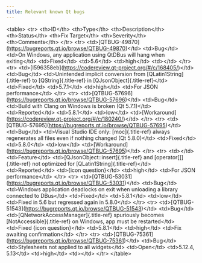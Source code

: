 ```yaml
---
title: Relevant known Qt bugs
---
```


\<table\> \<tr\> \<th\>ID\</th\> \<th\>Type\</th\>
\<th\>Description\</th\> \<th\>Status\</th\> \<th\>Fix Target\</th\>
\<th\>Severity\</th\> \<th\>Comments\</th\> \</tr\> \<tr\>
\<td\>\[QTBUG-49870\](<https://bugreports.qt.io/browse/QTBUG-49870>)\</td\>
\<td\>Bug\</td\> \<td\>On Windows, any application using QtDBus will
hang when exiting\</td\> \<td\>Fixed\</td\> \<td\>5.6\</td\>
\<td\>high\</td\> \<td\>\</td\> \</tr\> \<tr\>
\<td\>\[I596358eb\](<https://codereview.qt-project.org/#/c/168405/>)\</td\>
\<td\>Bug\</td\> \<td\>Unintended implicit conversion from
[QLatin1String]{.title-ref} to [QString]{.title-ref} in
[QJsonObject]{.title-ref}\</td\> \<td\>Fixed\</td\> \<td\>5.7.1\</td\>
\<td\>high\</td\> \<td\>For JSON performance\</td\> \</tr\> \<tr\>
\<td\>\[QTBUG-57696\](<https://bugreports.qt.io/browse/QTBUG-57696>)\</td\>
\<td\>Bug\</td\> \<td\>Build with Clang on Windows is broken (Qt
5.7.1)\</td\> \<td\>Reported\</td\> \<td\>5.8.1\</td\> \<td\>low\</td\>
\<td\>\[Workaround\](<https://codereview.qt-project.org/#/c/180240/>)\</td\>
\</tr\> \<tr\>
\<td\>\[QTBUG-57695\](<https://bugreports.qt.io/browse/QTBUG-57695>)\</td\>
\<td\>Bug\</td\> \<td\>Visual Studio IDE only: [moc]{.title-ref} always
regenerates all files even if nothing changed (Qt 5.8.0)\</td\>
\<td\>Fixed\</td\> \<td\>5.8.0\</td\> \<td\>low\</td\>
\<td\>\[Workaround\](<https://bugreports.qt.io/browse/QTBUG-57695>)\</td\>
\</tr\> \<tr\> \<td\>\</td\> \<td\>Feature\</td\>
\<td\>[QJsonObject::insert]{.title-ref} and [operator\[\]]{.title-ref}
not optimized for [QLatin1String]{.title-ref}\</td\>
\<td\>Reported\</td\> \<td\>{icon question}\</td\> \<td\>high\</td\>
\<td\>For JSON performance\</td\> \</tr\> \<tr\>
\<td\>\[QTBUG-53031\](<https://bugreports.qt.io/browse/QTBUG-53031>)\</td\>
\<td\>Bug\</td\> \<td\>Windows application deadlocks on exit when
unloading a library connected to DBus\</td\> \<td\>Fixed\</td\>
\<td\>5.8.1\</td\> \<td\>low\</td\> \<td\>Fixed in 5.6 but regressed
again in 5.8.0\</td\> \</tr\> \<tr\>
\<td\>\[QTBUG-51543\](<https://bugreports.qt.io/browse/QTBUG-51543>)\</td\>
\<td\>Bug\</td\> \<td\>[QNetworkAccessManager]{.title-ref} spuriously
becomes [NotAccessible]{.title-ref} on Windows, app must be
restarted\</td\> \<td\>Fixed {icon question}\</td\> \<td\>5.8.1\</td\>
\<td\>high\</td\> \<td\>Fix awaiting confirmation\</td\> \</tr\> \<tr\>
\<td\>\[QTBUG-75361\](<https://bugreports.qt.io/browse/QTBUG-75361>)\</td\>
\<td\>Bug\</td\> \<td\>Stylesheets not applied to all widgets\</td\>
\<td\>Open\</td\> \<td\>5.12.4, 5.13\</td\> \<td\>high\</td\>
\<td\>\</td\> \</tr\> \</table\>
